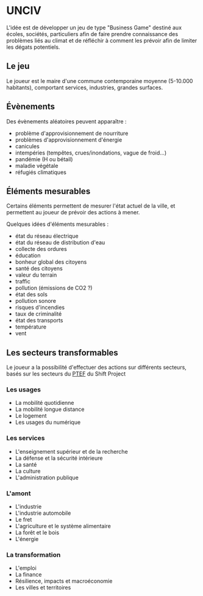 # UNCIV

L'idée est de développer un jeu de type "Business Game" destiné aux écoles, sociétés, particuliers afin de faire prendre connaissance des problèmes liés au climat et de réfléchir à comment les prévoir afin de limiter les dégats potentiels.

## Le jeu

Le joueur est le maire d'une commune contemporaine moyenne (5-10.000 habitants), comportant services, industries, grandes surfaces.

## Évènements

Des évènements aléatoires peuvent apparaître :

- problème d'approvisionnement de nourriture
- problèmes d'approvisionnement d'énergie
- canicules
- intempéries (tempêtes, crues/inondations, vague de froid...)
- pandémie (H ou bétail)
- maladie végétale
- réfugiés climatiques

## Éléments mesurables

Certains éléments permettent de mesurer l'état actuel de la ville, et permettent au joueur de prévoir des actions à mener.

Quelques idées d'éléments mesurables :

- état du réseau électrique
- état du réseau de distribution d'eau
- collecte des ordures
- éducation
- bonheur global des citoyens
- santé des citoyens
- valeur du terrain
- traffic
- pollution (émissions de CO2 ?)
- état des sols
- pollution sonore
- risques d'incendies
- taux de criminalité
- état des transports
- température
- vent

## Les secteurs transformables

Le joueur a la possibilité d'effectuer des actions sur différents secteurs, basés sur les secteurs du [PTEF](https://theshiftproject.org/crises-climat%E2%80%89-plan-de-transformation-de-leconomie-francaise/) du Shift Project

### Les usages

- La mobilité quotidienne
- La mobilité longue distance
- Le logement
- Les usages du numérique

### Les services

- L'enseignement supérieur et de la recherche
- La défense et la sécurité intérieure
- La santé
- La culture
- L'administration publique

### L'amont

- L'industrie
- L'industrie automobile
- Le fret
- L'agriculture et le système alimentaire
- La forêt et le bois
- L'énergie

### La transformation

- L'emploi
- La finance
- Résilience, impacts et macroéconomie
- Les villes et territoires
